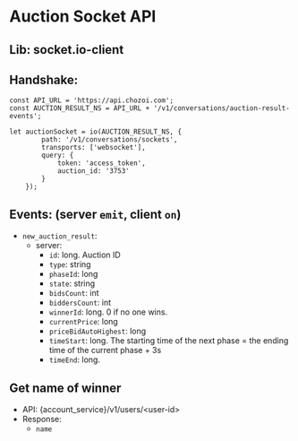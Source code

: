 # Auction Socket API

## Lib: socket.io-client
## Handshake:
```
const API_URL = 'https://api.chozoi.com';
const AUCTION_RESULT_NS = API_URL + '/v1/conversations/auction-result-events';

let auctionSocket = io(AUCTION_RESULT_NS, {
        path: '/v1/conversations/sockets',
        transports: ['websocket'],
        query: {
            token: 'access_token',
            auction_id: '3753'
        }
    });
```

## Events: (server ```emit```, client ```on```)

- ```new_auction_result```:
     - server:
          - ```id```: long. Auction ID
          - ```type```: string
          - ```phaseId```: long
          - ```state```: string
          - ```bidsCount```: int
          - ```biddersCount```: int
          - ```winnerId```: long. 0 if no one wins.
          - ```currentPrice```: long
          - ```priceBidAutoHighest```: long
          - ```timeStart```: long. The starting time of the next phase = the ending time of the current phase + 3s
          - ```timeEnd```: long.

## Get name of winner
- API: {account_service}/v1/users/\<user-id>
- Response:
    - ```name```
